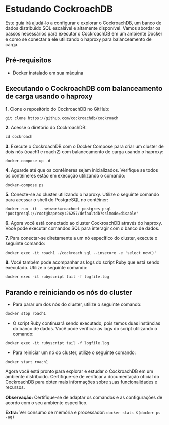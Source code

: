 # Estudando CockroachDB

Este guia irá ajudá-lo a configurar e explorar o CockroachDB, um banco de dados distribuído SQL escalável e altamente disponível. Vamos abordar os passos necessários para executar o CockroachDB em um ambiente Docker e como se conectar a ele utilizando o haproxy para balanceamento de carga.

## Pré-requisitos

- Docker instalado em sua máquina

## Executando o CockroachDB com balanceamento de carga usando o haproxy

**1.** Clone o repositório do CockroachDB no GitHub:

```shell
git clone https://github.com/cockroachdb/cockroach
```

**2.** Acesse o diretório do CockroachDB:

```shell
cd cockroach
```

**3.** Execute o CockroachDB com o Docker Compose para criar um cluster de dois nós (roach1 e roach2) com balanceamento de carga usando o haproxy:

```shell
docker-compose up -d
```

**4.** Aguarde até que os contêineres sejam inicializados. Verifique se todos os contêineres estão em execução utilizando o comando:

```shell
docker-compose ps
```

**5.** Conecte-se ao cluster utilizando o haproxy. Utilize o seguinte comando para acessar o shell do PostgreSQL no contêiner:

```shell
docker run -it --network=roachnet postgres psql "postgresql://root@haproxy:26257/defaultdb?sslmode=disable"
```

**6.** Agora você está conectado ao cluster CockroachDB através do haproxy. Você pode executar comandos SQL para interagir com o banco de dados.

**7.** Para conectar-se diretamente a um nó específico do cluster, execute o seguinte comando:

```shell
docker exec -it roach1 ./cockroach sql --insecure -e 'select now()'
```

**8.** Você também pode acompanhar as logs do script Ruby que está sendo executado. Utilize o seguinte comando:

```shell
docker exec -it rubyscript tail -f logfile.log
```

## Parando e reiniciando os nós do cluster

- Para parar um dos nós do cluster, utilize o seguinte comando:

```shell
docker stop roach1
```

- O script Ruby continuará sendo executado, pois temos duas instâncias do banco de dados. Você pode verificar as logs do script utilizando o comando:

```shell
docker exec -it rubyscript tail -f logfile.log
```

- Para reiniciar um nó do cluster, utilize o seguinte comando:

```shell
docker start roach1
```

Agora você está pronto para explorar e estudar o CockroachDB em um ambiente distribuído. Certifique-se de verificar a documentação oficial do CockroachDB para obter mais informações sobre suas funcionalidades e recursos.

**Observação:** Certifique-se de adaptar os comandos e as configurações de acordo com o seu ambiente específico.

**Extra:** Ver consumo de memória e processador: `docker stats $(docker ps -aq)`
